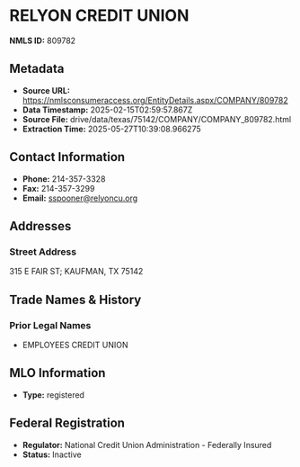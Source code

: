 # RELYON CREDIT UNION

**NMLS ID:** 809782

## Metadata
- **Source URL:** https://nmlsconsumeraccess.org/EntityDetails.aspx/COMPANY/809782
- **Data Timestamp:** 2025-02-15T02:59:57.867Z
- **Source File:** drive/data/texas/75142/COMPANY/COMPANY_809782.html
- **Extraction Time:** 2025-05-27T10:39:08.966275

## Contact Information
- **Phone:** 214-357-3328
- **Fax:** 214-357-3299
- **Email:** sspooner@relyoncu.org

## Addresses
### Street Address
315 E FAIR ST; KAUFMAN, TX 75142

## Trade Names & History
### Prior Legal Names
- EMPLOYEES CREDIT UNION

## MLO Information
- **Type:** registered

## Federal Registration
- **Regulator:** National Credit Union Administration - Federally Insured
- **Status:** Inactive
